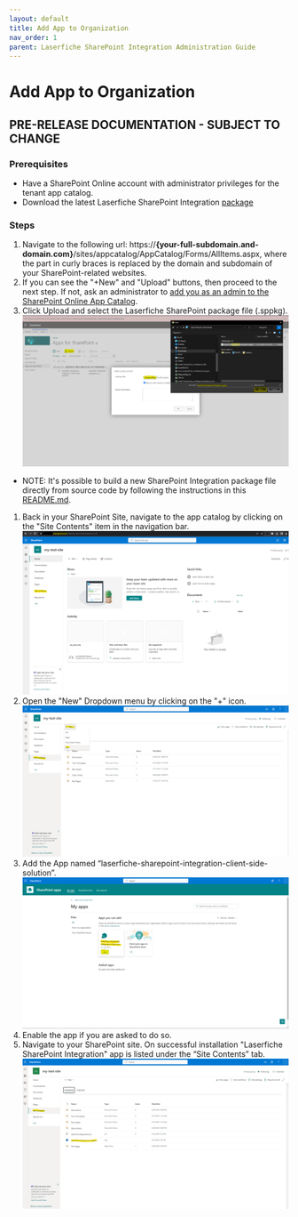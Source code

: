 ```yaml
---
layout: default
title: Add App to Organization
nav_order: 1
parent: Laserfiche SharePoint Integration Administration Guide
---
```


# Add App to Organization

## PRE-RELEASE DOCUMENTATION - SUBJECT TO CHANGE


### Prerequisites
  - Have a SharePoint Online account with administrator privileges for the tenant app catalog.
  - Download the latest Laserfiche SharePoint Integration [package](../assets/laserfiche-sharepoint-integration.sppkg)

### Steps
1. Navigate to the following url: https://<b>{your-full-subdomain.and-domain.com}</b>/sites/appcatalog/AppCatalog/Forms/AllItems.aspx, where the part in curly braces is replaced by the domain and subdomain of your SharePoint-related websites.
1. If you can see the "+New" and "Upload" buttons, then proceed to the next step. If not, ask an administrator to [add you as an admin to the SharePoint Online App Catalog](https://learn.microsoft.com/en-us/office365/customlearning/addappadmin#add-an-administrator).
1. Click Upload and select the Laserfiche SharePoint package file (.sppkg).
<a href="../assets/images/uploadSolution.png"><img src="../assets/images/uploadSolution.png"></a>
  - NOTE: It's possible to build a new SharePoint Integration package file directly from source code by following the instructions in this [README.md](https://github.com/Laserfiche/laserfiche-sharepoint-integration#readme).
1. Back in your SharePoint Site, navigate to the app catalog by clicking on the "Site Contents" item in the
navigation bar.
<a href="../assets/images/sharePointSiteContents.png"><img src="../assets/images/sharePointSiteContents.png"></a>
1. Open the "New" Dropdown menu by clicking on the "+" icon.
<a href="../assets/images/NewDropDown.png"><img src="../assets/images/NewDropDown.png"></a>
1. Add the App named “laserfiche-sharepoint-integration-client-side-solution”.
<a href="../assets/images/addTheApp.png"><img src="../assets/images/addTheApp.png"></a>
1. Enable the app if you are asked to do so.
1. Navigate to your SharePoint site. On successful installation "Laserfiche SharePoint Integration" app is listed under the “Site Contents” tab.
<a href="../assets/images/appInstalled.png"><img src="../assets/images/appInstalled.png"></a>
